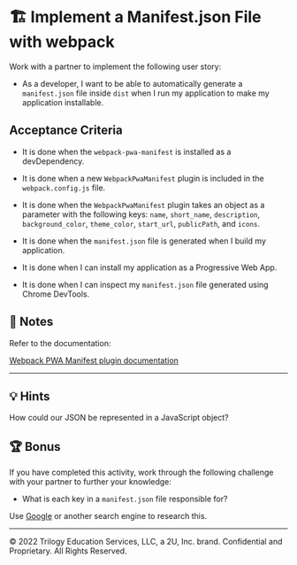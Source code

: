 # 🏗️ Implement a Manifest.json File with webpack

Work with a partner to implement the following user story:

* As a developer, I want to be able to automatically generate a `manifest.json` file inside `dist` when I run my application to make my application installable.

## Acceptance Criteria

* It is done when the `webpack-pwa-manifest` is installed as a devDependency.

* It is done when a new `WebpackPwaManifest` plugin is included in the `webpack.config.js` file.

* It is done when the `WebpackPwaManifest` plugin takes an object as a parameter with the following keys: `name`, `short_name`, `description`, `background_color`, `theme_color`, `start_url`, `publicPath`, and `icons`.

* It is done when the `manifest.json` file is generated when I build my application.

* It is done when I can install my application as a Progressive Web App.

* It is done when I can inspect my `manifest.json` file generated using Chrome DevTools.

## 📝 Notes

Refer to the documentation:

[Webpack PWA Manifest plugin documentation](https://www.npmjs.com/package/webpack-pwa-manifest)

---

## 💡 Hints

How could our JSON be represented in a JavaScript object?

## 🏆 Bonus

If you have completed this activity, work through the following challenge with your partner to further your knowledge:

* What is each key in a `manifest.json` file responsible for?

Use [Google](https://www.google.com) or another search engine to research this.

---
© 2022 Trilogy Education Services, LLC, a 2U, Inc. brand. Confidential and Proprietary. All Rights Reserved.
